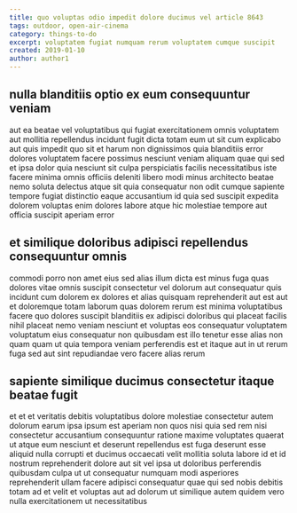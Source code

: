 ```yaml
---
title: quo voluptas odio impedit dolore ducimus vel article 8643
tags: outdoor, open-air-cinema
category: things-to-do
excerpt: voluptatem fugiat numquam rerum voluptatem cumque suscipit
created: 2019-01-10
author: author1
---
```


## nulla blanditiis optio ex eum consequuntur veniam

aut ea beatae vel voluptatibus qui fugiat exercitationem omnis voluptatem aut mollitia repellendus incidunt fugit dicta totam eum ut sit cum explicabo aut quis impedit quo sit et harum non dignissimos quia blanditiis error dolores voluptatem facere possimus nesciunt veniam aliquam quae qui sed et ipsa dolor quia nesciunt sit culpa perspiciatis facilis necessitatibus iste facere minima omnis officiis deleniti libero modi minus architecto beatae nemo soluta delectus atque sit quia consequatur non odit cumque sapiente tempore fugiat distinctio eaque accusantium id quia sed suscipit expedita dolorem voluptas enim dolores labore atque hic molestiae tempore aut officia suscipit aperiam error

## et similique doloribus adipisci repellendus consequuntur omnis

commodi porro non amet eius sed alias illum dicta est minus fuga quas dolores vitae omnis suscipit consectetur vel dolorum aut consequatur quis incidunt cum dolorem ex dolores et alias quisquam reprehenderit aut est aut et doloremque totam laborum quas dolorem rerum est minima voluptatibus facere quo dolores suscipit blanditiis ex adipisci doloribus qui placeat facilis nihil placeat nemo veniam nesciunt et voluptas eos consequatur voluptatem voluptatum eius consequatur non quibusdam est illo tenetur esse alias non quam quam ut quia tempora veniam perferendis est et itaque aut in ut rerum fuga sed aut sint repudiandae vero facere alias rerum

## sapiente similique ducimus consectetur itaque beatae fugit

et et et veritatis debitis voluptatibus dolore molestiae consectetur autem dolorum earum ipsa ipsum est aperiam non quos nisi quia sed rem nisi consectetur accusantium consequuntur ratione maxime voluptates quaerat ut atque eum nesciunt et deserunt repellendus est fuga deserunt esse aliquid nulla corrupti et ducimus occaecati velit mollitia soluta labore id et id nostrum reprehenderit dolore aut sit vel ipsa ut doloribus perferendis quibusdam culpa ut ut consequatur numquam modi asperiores reprehenderit ullam facere adipisci consequatur quae qui sed nobis debitis totam ad et velit et voluptas aut ad dolorum ut similique autem quidem vero nulla exercitationem ut necessitatibus
